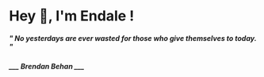 <h1 title="head"> Hey 👋, I'm Endale !</h1>

**<h5><i>" No yesterdays are ever wasted for those who give themselves to today. "</i></h5>**

*<b>___ Brendan Behan ___</b>*
